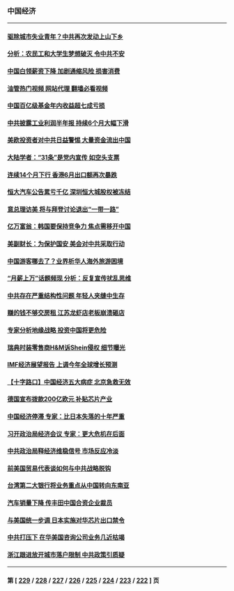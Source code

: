 ### 中国经济
---
#### [驱除城市失业青年？中共再次发动上山下乡](../../pages/ncid283/n14043152.md?07290045) 
#### [分析：农民工和大学生梦想破灭 令中共不安](../../pages/ncid283/n14043374.md?07290045) 
#### [中国白领薪资下降 加剧通缩风险 损害消费](../../pages/ncid283/n14043323.md?07290045) 
#### [油管热门视频 网站代理 翻墙必看视频](http://138.2.39.72:81/youtube.html?epic-marker?07290045)
#### [中国百亿级基金年内收益超七成亏损](../../pages/ncid283/n14043250.md?07290045) 
#### [中共披露工业利润半年报 持续6个月大幅下滑](../../pages/ncid283/n14043228.md?07290045) 
#### [美欧投资者对中共日益警惕 大量资金流出中国](../../pages/ncid283/n14043141.md?07290045) 
#### [大陆学者：“31条”是党内宣传 如空头支票](../../pages/ncid283/n14042669.md?07290045) 
#### [连续14个月下行 香港6月出口额再次暴跌](../../pages/ncid283/n14042529.md?07290045) 
#### [恒大汽车公告累亏千亿 深圳恒大城股权被冻结](../../pages/ncid283/n14042514.md?07290045) 
#### [意总理访美 将与拜登讨论退出“一带一路”](../../pages/ncid283/n14042454.md?07290045) 
#### [亿万富翁：韩国要保持竞争力 焦点需移开中国](../../pages/ncid283/n14042366.md?07290045) 
#### [美副财长：为保护国安 美会对中共采取行动](../../pages/ncid283/n14042469.md?07290045) 
#### [中国游客哪去了？业界析华人海外旅游困境](../../pages/ncid283/n14042407.md?07290045) 
#### [“月薪上万”话题频现 分析：反复宣传扰乱思维](../../pages/ncid283/n14042204.md?07290045) 
#### [中共存在严重结构性问题 年轻人夹缝中生存](../../pages/ncid283/n14041969.md?07290045) 
#### [赚的钱不够交房租 江苏龙虾店老板崩溃砸店](../../pages/ncid283/n14041954.md?07290045) 
#### [专家分析地缘战略 投资中国将更危险](../../pages/ncid283/n14040701.md?07290045) 
#### [瑞典时装零售商H&M诉Shein侵权 细节曝光](../../pages/ncid283/n14041751.md?07290045) 
#### [IMF经济展望报告 上调今年全球增长预测](../../pages/ncid283/n14041746.md?07290045) 
#### [【十字路口】中国经济五大病症 北京急救无效](../../pages/ncid283/n14041578.md?07290045) 
#### [德国宣布拨款200亿欧元 补贴芯片产业](../../pages/ncid283/n14041618.md?07290045) 
#### [中国经济停滞 专家：比日本失落的十年严重](../../pages/ncid283/n14041381.md?07290045) 
#### [习开政治局经济会议 专家：更大危机在后面](../../pages/ncid283/n14041003.md?07290045) 
#### [中共政治局释经济维稳信号 市场反应冷淡](../../pages/ncid283/n14041237.md?07290045) 
#### [前美国贸易代表谈如何与中共战略脱钩](../../pages/ncid283/n14041084.md?07290045) 
#### [台湾第二大银行将业务重点从中国转向东南亚](../../pages/ncid283/n14041100.md?07290045) 
#### [汽车销量下降 传丰田中国合资企业裁员](../../pages/ncid283/n14041029.md?07290045) 
#### [与美国统一步调 日本实施对华芯片出口禁令](../../pages/ncid283/n14041063.md?07290045) 
#### [中共打压下 在华美国咨询公司业务几近枯竭](../../pages/ncid283/n14041062.md?07290045) 
#### [浙江跟进放开城市落户限制 中共政策引质疑](../../pages/ncid283/n14040997.md?07290045) 

---
#### 第 [ [229](./229.md?07290045) / [228](./228.md?07290045) / [227](./227.md?07290045) / [226](./226.md?07290045) / [225](./225.md?07290045) / [224](./224.md?07290045) / [223](./223.md?07290045) / [222](./222.md?07290045) ] 页
